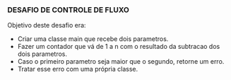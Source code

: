 ### DESAFIO DE CONTROLE DE FLUXO
Objetivo deste desafio era:
- Criar uma classe main que recebe dois parametros.
- Fazer um contador que vá de 1 a n com o resultado da subtracao dos dois parametros.
- Caso o primeiro parametro seja maior que o segundo, retorne um erro.
- Tratar esse erro com uma própria classe.
